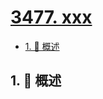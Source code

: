 # [3477. xxx](https://github.com/Tdahuyou/TNotes.leetcode/tree/main/notes/3477.%20xxx)

<!-- region:toc -->

- [1. 📝 概述](#1--概述)

<!-- endregion:toc -->

## 1. 📝 概述
